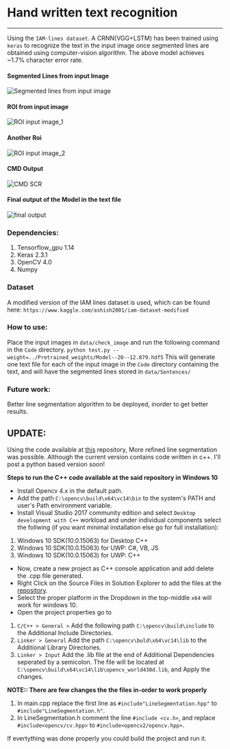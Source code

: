 # Hand written text recognition
---

Using the `IAM-lines dataset`. A CRNN(VGG+LSTM) has been trained using `keras` to recognize the text in the input image once segmented lines are obtained using computer-vision algorithm.
The above model achieves ~1.7% character error rate.

#### Segmented Lines from input Image
![Segmented lines from input image](https://raw.githubusercontent.com/alphacoder01/hand-writting-recognition/master/images/a01-000u.png)

#### ROI from input image
![ROI input image_1](https://raw.githubusercontent.com/alphacoder01/hand-writting-recognition/master/images/a01-000u-00.png)
#### Another Roi
![ROI input image_2](https://raw.githubusercontent.com/alphacoder01/hand-writting-recognition/master/images/a01-000u-01.png)

#### CMD Output 
![CMD SCR](https://raw.githubusercontent.com/alphacoder01/hand-writting-recognition/master/images/cmd_scr.png)

#### Final output of the Model in the text file
![final output](https://raw.githubusercontent.com/alphacoder01/hand-writting-recognition/master/images/final_op.png) 

### Dependencies:

1. Tensorflow_gpu 1.14
2. Keras 2.3.1
3. OpenCV 4.0
4. Numpy

### Dataset
A modified version of the IAM lines dataset is used, which can be found here:
`https://www.kaggle.com/ashish2001/iam-dataset-modified`

### How to use:

Place the input images in `data/check_image` and run the following command in the `Code` directory.
`python test.py --weight=../Pretrained_weights/Model--20--12.879.hdf5`
This will generate one text file for each of the input image in the `Code` directory containing the text, and will have the segmented lines stored in `data/Sentences/`

### Future work:

Better line segmentation algorithm to be deployed, inorder to get better results.

## UPDATE:

Using the code available at [this](https://github.com/Samir55/Image2Lines) repository, More refined line segmentation was possible.
Although the current version contains code written in c++. I'll post a python based version soon!

**Steps to run the C++ code available at the said repository in Windows 10**
- Install Opencv 4.x in the default path.
- Add the path `C:\opencv\build\x64\vc14\bin` to the system's PATH and user's Path environment variable.
- Install Visual Studio 2017 community edition and select `Desktop development with C++` workload and under individual components select the follwing (if you want minimal installation else go for full installation):
1. Windows 10 SDK(10.0.15063) for Desktop C++
2. Windows 10 SDK(10.0.15063) for UWP: C#, VB, JS
3. Windows 10 SDK(10.0.15063) for UWP: C++

- Now, create a new project as C++ console application and add delete the .cpp file generated.
- Right Click on the Source Files in Solution Explorer to add the files at the [repository](https://github.com/Samir55/Image2Lines/tree/master/src).
- Select the proper platform in the Dropdown in the top-middle `x64` will work for windows 10.
- Open the project properties go to
1. `C/C++ > General >` Add the following path `C:\opencv\build\include` to the Additional Include  Directories.
2. `Linker > General` Add the path `C:\opencv\buld\x64\vc14\lib` to the Additional Library Directories.
3. `Linker > Input` Add the .lib file at the end of Additional Dependencies seperated by a semicolon. The file will be located at `C:\opencv\build\x64\vc14\lib\opencv_world430d.lib`, and Apply the changes.

**NOTE:: There are few changes the the files in-order to work properly**

1. In main.cpp replace the first line as `#include"LineSegmentation.hpp"` to `#include"LineSegmentation.h"`.
2. In LineSegmentation.h comment the line `#include <cv.h>`, and replace `#include<opencv/cv.hpp>` to `#include<opencv2/opencv.hpp>`.

If evertything was done properly you could build the project and run it.

